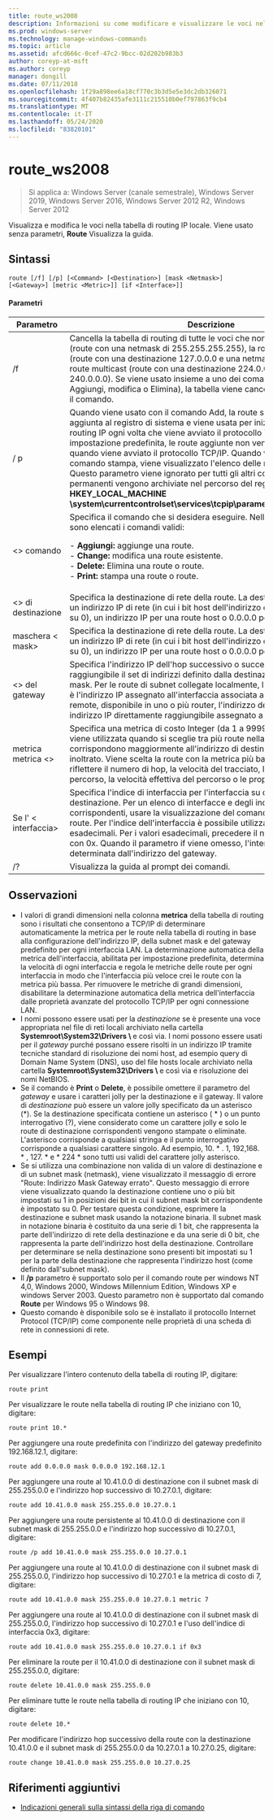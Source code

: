 ```yaml
---
title: route_ws2008
description: Informazioni su come modificare e visualizzare le voci nella tabella di routing IP locale.
ms.prod: windows-server
ms.technology: manage-windows-commands
ms.topic: article
ms.assetid: afcd666c-0cef-47c2-9bcc-02d202b983b3
author: coreyp-at-msft
ms.author: coreyp
manager: dongill
ms.date: 07/11/2018
ms.openlocfilehash: 1f29a898ee6a18cf770c3b3d5e5e3dc2db326071
ms.sourcegitcommit: 4f407b82435afe3111c215510b0ef797863f9cb4
ms.translationtype: MT
ms.contentlocale: it-IT
ms.lasthandoff: 05/24/2020
ms.locfileid: "83820101"
---
```

# <a name="route_ws2008"></a>route_ws2008

> Si applica a: Windows Server (canale semestrale), Windows Server 2019, Windows Server 2016, Windows Server 2012 R2, Windows Server 2012

Visualizza e modifica le voci nella tabella di routing IP locale. Viene usato senza parametri, **Route** Visualizza la guida.

## <a name="syntax"></a>Sintassi
```
route [/f] [/p] [<Command> [<Destination>] [mask <Netmask>] [<Gateway>] [metric <Metric>]] [if <Interface>]]
```

#### <a name="parameters"></a>Parametri

|Parametro|Descrizione|
|-------|--------|
|/f|Cancella la tabella di routing di tutte le voci che non sono route host (route con una netmask di 255.255.255.255), la route di rete di loopback (route con una destinazione 127.0.0.0 e una netmask di 255.0.0.0) o una route multicast (route con una destinazione 224.0.0.0 e una netmask di 240.0.0.0). Se viene usato insieme a uno dei comandi (ad esempio, Aggiungi, modifica o Elimina), la tabella viene cancellata prima di eseguire il comando.|
|/ p|Quando viene usato con il comando Add, la route specificata viene aggiunta al registro di sistema e viene usata per inizializzare la tabella di routing IP ogni volta che viene avviato il protocollo TCP/IP. Per impostazione predefinita, le route aggiunte non vengono mantenute quando viene avviato il protocollo TCP/IP. Quando viene usato con il comando stampa, viene visualizzato l'elenco delle route permanenti. Questo parametro viene ignorato per tutti gli altri comandi. Le route permanenti vengono archiviate nel percorso del registro di sistema **HKEY_LOCAL_MACHINE \system\currentcontrolset\services\tcpip\parameters\persistentroutes**.|
|\<> comando|Specifica il comando che si desidera eseguire. Nella tabella seguente sono elencati i comandi validi:<p>-   **Aggiungi:** aggiunge una route.<br />-   **Change:** modifica una route esistente.<br />-   **Delete:** Elimina una route o route.<br />-   **Print:** stampa una route o route.|
|\<> di destinazione|Specifica la destinazione di rete della route. La destinazione può essere un indirizzo IP di rete (in cui i bit host dell'indirizzo di rete sono impostati su 0), un indirizzo IP per una route host o 0.0.0.0 per la route predefinita.|
|maschera \< mask>|Specifica la destinazione di rete della route. La destinazione può essere un indirizzo IP di rete (in cui i bit host dell'indirizzo di rete sono impostati su 0), un indirizzo IP per una route host o 0.0.0.0 per la route predefinita.|
|\<> del gateway|Specifica l'indirizzo IP dell'hop successivo o successivo in cui è raggiungibile il set di indirizzi definito dalla destinazione di rete e subnet mask. Per le route di subnet collegate localmente, l'indirizzo del gateway è l'indirizzo IP assegnato all'interfaccia associata alla subnet. Per le route remote, disponibile in uno o più router, l'indirizzo del gateway è un indirizzo IP direttamente raggiungibile assegnato a un router adiacente.|
|metrica metrica \<>|Specifica una metrica di costo Integer (da 1 a 9999) per la route, che viene utilizzata quando si sceglie tra più route nella tabella di routing che corrispondono maggiormente all'indirizzo di destinazione di un pacchetto inoltrato. Viene scelta la route con la metrica più bassa. La metrica può riflettere il numero di hop, la velocità del tracciato, l'affidabilità del percorso, la velocità effettiva del percorso o le proprietà amministrative.|
|Se l' \< interfaccia>|Specifica l'indice di interfaccia per l'interfaccia su cui è raggiungibile la destinazione. Per un elenco di interfacce e degli indici di interfaccia corrispondenti, usare la visualizzazione del comando di stampa della route. Per l'indice dell'interfaccia è possibile utilizzare valori decimali o esadecimali. Per i valori esadecimali, precedere il numero esadecimale con 0x. Quando il parametro if viene omesso, l'interfaccia viene determinata dall'indirizzo del gateway.|
|/?|Visualizza la guida al prompt dei comandi.|

## <a name="remarks"></a>Osservazioni
- I valori di grandi dimensioni nella colonna **metrica** della tabella di routing sono i risultati che consentono a TCP/IP di determinare automaticamente la metrica per le route nella tabella di routing in base alla configurazione dell'indirizzo IP, della subnet mask e del gateway predefinito per ogni interfaccia LAN. La determinazione automatica della metrica dell'interfaccia, abilitata per impostazione predefinita, determina la velocità di ogni interfaccia e regola le metriche delle route per ogni interfaccia in modo che l'interfaccia più veloce crei le route con la metrica più bassa. Per rimuovere le metriche di grandi dimensioni, disabilitare la determinazione automatica della metrica dell'interfaccia dalle proprietà avanzate del protocollo TCP/IP per ogni connessione LAN.
- I nomi possono essere usati per la *destinazione* se è presente una voce appropriata nel file di reti locali archiviato nella cartella <strong>Systemroot\System32\Drivers \\ </strong>e così via. I nomi possono essere usati per il *gateway* purché possano essere risolti in un indirizzo IP tramite tecniche standard di risoluzione dei nomi host, ad esempio query di Domain Name System (DNS), uso del file hosts locale archiviato nella cartella <strong>Systemroot\System32\Drivers \\ </strong>e così via e risoluzione dei nomi NetBIOS.
- Se il comando è **Print** o **Delete**, è possibile omettere il parametro del *gateway* e usare i caratteri jolly per la destinazione e il gateway. Il valore di *destinazione* può essere un valore jolly specificato da un asterisco (*). Se la destinazione specificata contiene un asterisco ( \* ) o un punto interrogativo (?), viene considerato come un carattere jolly e solo le route di destinazione corrispondenti vengono stampate o eliminate. L'asterisco corrisponde a qualsiasi stringa e il punto interrogativo corrisponde a qualsiasi carattere singolo. Ad esempio, 10. \* . 1, 192,168. \* , 127. \* e \* 224 \* sono tutti usi validi del carattere jolly asterisco.
- Se si utilizza una combinazione non valida di un valore di destinazione e di un subnet mask (netmask), viene visualizzato il messaggio di errore "Route: Indirizzo Mask Gateway errato". Questo messaggio di errore viene visualizzato quando la destinazione contiene uno o più bit impostati su 1 in posizioni dei bit in cui il subnet mask bit corrispondente è impostato su 0. Per testare questa condizione, esprimere la destinazione e subnet mask usando la notazione binaria. Il subnet mask in notazione binaria è costituito da una serie di 1 bit, che rappresenta la parte dell'indirizzo di rete della destinazione e da una serie di 0 bit, che rappresenta la parte dell'indirizzo host della destinazione. Controllare per determinare se nella destinazione sono presenti bit impostati su 1 per la parte della destinazione che rappresenta l'indirizzo host (come definito dall'subnet mask).
- Il **/p** parametro è supportato solo per il comando route per windows NT 4,0, Windows 2000, Windows Millennium Edition, Windows XP e windows Server 2003. Questo parametro non è supportato dal comando **Route** per Windows 95 o Windows 98.
- Questo comando è disponibile solo se è installato il protocollo Internet Protocol (TCP/IP) come componente nelle proprietà di una scheda di rete in connessioni di rete.

## <a name="examples"></a>Esempi
Per visualizzare l'intero contenuto della tabella di routing IP, digitare:
```
route print
```
Per visualizzare le route nella tabella di routing IP che iniziano con 10, digitare:
```
route print 10.*
```
Per aggiungere una route predefinita con l'indirizzo del gateway predefinito 192.168.12.1, digitare:
```
route add 0.0.0.0 mask 0.0.0.0 192.168.12.1
```
Per aggiungere una route al 10.41.0.0 di destinazione con il subnet mask di 255.255.0.0 e l'indirizzo hop successivo di 10.27.0.1, digitare:
```
route add 10.41.0.0 mask 255.255.0.0 10.27.0.1
```
Per aggiungere una route persistente al 10.41.0.0 di destinazione con il subnet mask di 255.255.0.0 e l'indirizzo hop successivo di 10.27.0.1, digitare:
```
route /p add 10.41.0.0 mask 255.255.0.0 10.27.0.1
```
Per aggiungere una route al 10.41.0.0 di destinazione con il subnet mask di 255.255.0.0, l'indirizzo hop successivo di 10.27.0.1 e la metrica di costo di 7, digitare:
```
route add 10.41.0.0 mask 255.255.0.0 10.27.0.1 metric 7
```
Per aggiungere una route al 10.41.0.0 di destinazione con il subnet mask di 255.255.0.0, l'indirizzo hop successivo di 10.27.0.1 e l'uso dell'indice di interfaccia 0x3, digitare:
```
route add 10.41.0.0 mask 255.255.0.0 10.27.0.1 if 0x3
```
Per eliminare la route per il 10.41.0.0 di destinazione con il subnet mask di 255.255.0.0, digitare:
```
route delete 10.41.0.0 mask 255.255.0.0
```
Per eliminare tutte le route nella tabella di routing IP che iniziano con 10, digitare:
```
route delete 10.*
```
Per modificare l'indirizzo hop successivo della route con la destinazione 10.41.0.0 e il subnet mask di 255.255.0.0 da 10.27.0.1 a 10.27.0.25, digitare:
```
route change 10.41.0.0 mask 255.255.0.0 10.27.0.25
```

## <a name="additional-references"></a>Riferimenti aggiuntivi
- [Indicazioni generali sulla sintassi della riga di comando](command-line-syntax-key.md)
